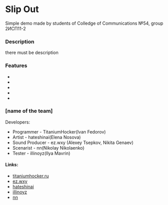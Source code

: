 # Slip Out

Simple demo made by students of Colledge of Communications №54, group 2ИСП11-2

### Description

there must be description

### Features

 -
 -
 -
 -
 -

### [name of the team]

Developers:
- Programmer - TitaniumHocker(Ivan Fedorov)
- Artist - hateshinai(Elena Nosova)
- Sound Producer - ez.wxy (Alexey Tsepkov, Nikita Genaev)
- Scenarist -  nn(Nikolay Nikolaenko)
- Tester - illinoyz(Ilya Mavrin)

#### Links:
 - [titaniumhocker.ru](http://titaniumhocker.ru/)
 - [ez.wxy](https://vk.com/ezwxy)
 - [hateshinai](https://www.instagram.com/hateshinaiart/)
 - [illinoyz](https://vk.com/illinoyz)
 - [nn](https://vk.com/id320112510)